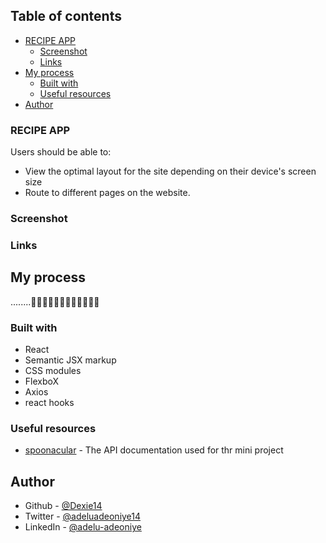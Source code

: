## Table of contents

- [RECIPE APP](#RecipeApp)
  - [Screenshot](#screenshot)
  - [Links](#links)
- [My process](#my-process)
  - [Built with](#built-with)
  - [Useful resources](#useful-resources)
- [Author](#author)


### RECIPE APP

Users should be able to:

- View the optimal layout for the site depending on their device's screen size
- Route to different pages on the website.

### Screenshot

<!-- ![](./src/assets//RecipeApp.png) -->



### Links

<!-- - Solution URL: [https://github.com/Dexie14/RecipeApp.git](https://github.com/Dexie14/RecipeApp.git) -->

## My process

........🥶😱😰😢😔😓😴🤔🤗😊😋😎

### Built with

- React
- Semantic JSX markup
- CSS modules
- FlexboX
- Axios
- react hooks



### Useful resources

- [spoonacular](https://spoonacular.com/food-api/docs/) - The API documentation used for thr mini project

## Author

- Github - [@Dexie14](https://github.com/Dexie14)
- Twitter - [@adeluadeoniye14](https://www.twitter.com/adeluadeoniye14)
- LinkedIn - [@adelu-adeoniye](https://www.linkedin.com/in/adelu-adeoniye/)




